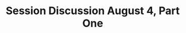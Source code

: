 ---
layout: manifest
title: Session Discussion August 4, Part One
manifest_name: session-discussion-august-4

---